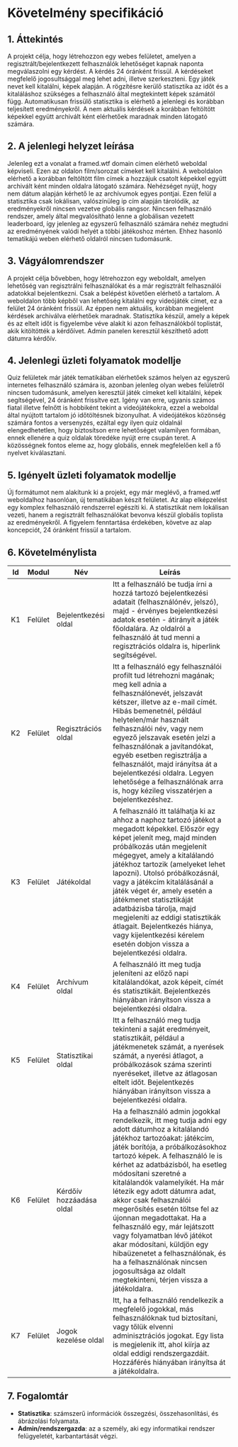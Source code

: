 # Követelmény specifikáció

## 1. Áttekintés
A projekt célja, hogy létrehozzon egy webes felületet, amelyen a regisztrált/bejelentkezett felhasználók lehetőséget kapnak naponta megválaszolni egy kérdést. A kérdés 24 óránként frissül. A kérdéseket megfelelő jogosultsággal meg lehet adni, illetve szerkeszteni. Egy játék nevet kell kitalálni, képek alapján. A rögzítésre kerülő statisztika az időt és a kitaláláshoz szükséges a felhasználó által megtekintett képek számától függ. Automatikusan frissülő statisztika is elérhető a jelenlegi és korábban teljesített eredményekről. A nem aktuális kérdések a korábban feltöltött képekkel együtt archivált ként elérhetőek maradnak minden látogató számára. 
## 2. A jelenlegi helyzet leírása
Jelenleg ezt a vonalat a framed.wtf domain címen elérhető weboldal képviseli. Ezen az oldalon film/sorozat címeket kell kitalálni. A weboldalon elérhető a korábban feltöltött film címek a hozzájuk csatolt képekkel együtt archivált ként minden oldalra látogató számára. Nehézséget nyújt, hogy nem dátum alapján kérhető le az archívumok egyes pontjai. Ezen felül a statisztika csak lokálisan, valószínüleg ip cím alapján tárolódik, az eredményekről nincsen vezetve globális rangsor. Nincsen felhasználó rendszer, amely által megvalósítható lenne a globálisan vezetett leaderboard, így jelenleg az egyszerű felhasználó számára nehéz megtudni az eredményének valódi helyét a többi játékoshoz mérten. Ehhez hasonló tematikájú weben elérhető oldalról nincsen tudomásunk.
## 3. Vágyálomrendszer
A projekt célja bővebben, hogy létrehozzon egy weboldalt, amelyen lehetőség van regisztrálni felhasználókat és a már regisztrált felhasználói adatokkal bejelentkezni. Csak a belépést követően elérhető a tartalom. A weboldalon több képből van lehetőség kitalálni egy videójáték címet, ez a felület 24 óránként frissül. Az éppen nem aktuális, korábban megjelent kérdések archiválva elérhetőek maradnak. Statisztika készül, amely a képek és az eltelt időt is figyelembe véve alakít ki azon felhasználókból toplistát, akik kitöltötték a kérdőívet. Admin panelen keresztül készíthető adott dátumra kérdőív.
## 4. Jelenlegi üzleti folyamatok modellje
Quiz felületek már játék tematikában elérhetőek számos helyen az egyszerű internetes felhasználó számára is, azonban jelenleg olyan webes felületről nincsen tudomásunk, amelyen keresztül játék címeket kell kitalálni, képek segítségével, 24 óránként frissítve ezt. Igény van erre, ugyanis számos fiatal illetve felnőtt is hobbiként tekint a videójátékokra, ezzel a weboldal által nyújtott tartalom jó időtöltésnek bizonyulhat. A videójátékos közönség számára fontos a versenyzés, ezáltal egy ilyen quiz oldalnál elengedhetetlen, hogy biztosítson erre lehetőséget valamilyen formában, ennek ellenére a quiz oldalak töredéke nyújt erre csupán teret. A közösségnek fontos eleme az, hogy globális, ennek megfelelően kell a fő nyelvet kiválasztani. 
## 5. Igényelt üzleti folyamatok modellje
Új formátumot nem alakítunk ki a projekt, egy már meglévő, a framed.wtf weboldalhoz hasonlóan, új tematikában készít felületet. Az alap elképzelést egy komplex felhasználó rendszerrel egészíti ki. A statisztikát nem lokálisan vezeti, hanem a regisztrált felhasználókat bevonva készül globális toplista az eredményekről. A figyelem fenntartása érdekében, követve az alap koncepciót, 24 óránként frissül a tartalom.
## 6. Követelménylista

| Id | Modul | Név | Leírás |
| :---: | --- | --- | --- |
| K1 | Felület | Bejelentkezési oldal | Itt a felhasználó be tudja írni a hozzá tartozó bejelentkezési adatait (felhasználónév, jelszó), majd - érvényes bejelentkezési adatok esetén - átirányít a játék főoldalára. Az oldalról a felhasználó át tud menni a regisztrációs oldalra is, hiperlink segítségével. |
| K2 | Felület | Regisztrációs oldal | Itt a felhasználó egy felhasználói profilt tud létrehozni magának; meg kell adnia a felhasználónevét, jelszavát kétszer, illetve az e-mail címét. Hibás bemenetnél, például helytelen/már használt felhasználói név, vagy nem egyező jelszavak esetén jelzi a felhasználónak a javítandókat, egyéb esetben regisztrálja a felhasználót, majd irányítsa át a bejelentkezési oldalra. Legyen lehetősége a felhasználónak arra is, hogy kézileg visszatérjen a bejelentkezéshez. |
| K3 | Felület | Játékoldal | A felhasználó itt találhatja ki az ahhoz a naphoz tartozó játékot a megadott képekkel. Először egy képet jelenít meg, majd minden próbálkozás után megjelenít mégegyet, amely a kitalálandó játékhoz tartozik (amelyeket lehet lapozni). Utolsó próbálkozásnál, vagy a játékcím kitalálásánál a játék véget ér, amely esetén a játékmenet statisztikáját adatbázisba tárolja, majd megjeleníti az eddigi statisztikák átlagait. Bejelentkezés hiánya, vagy kijelentkezési kérelem esetén dobjon vissza a bejelentkezési oldalra. |
| K4 | Felület | Archívum oldal | A felhasználó itt meg tudja jeleníteni az előző napi kitalálandókat, azok képeit, címét és statisztikáit. Bejelentkezés hiányában irányítson vissza a bejelentkezési oldalra. |
| K5 | Felület | Statisztikai oldal | Itt a felhasználó meg tudja tekinteni a saját eredményeit, statisztikáit, például a játékmenetek számát, a nyerések számát, a nyerési átlagot, a próbálkozások száma szerinti nyeréseket, illetve az átlagosan eltelt időt. Bejelentkezés hiányában irányítson vissza a bejelentkezési oldalra. |
| K6 | Felület | Kérdőív hozzáadása oldal | Ha a felhasználó admin jogokkal rendelkezik, itt meg tudja adni egy adott dátumhoz a kitalálandó játékhoz tartozóakat: játékcím, játék borítója, a próbálkozásokhoz tartozó képek. A felhasználó le is kérhet az adatbázisból, ha esetleg módosítani szeretné a kitalálandók valamelyikét. Ha már létezik egy adott dátumra adat, akkor csak felhasználói megerősítés esetén töltse fel az újonnan megadottakat. Ha a felhasználó egy, már lejátszott vagy folyamatban lévő játékot akar módosítani, küldjön egy hibaüzenetet a felhasználónak, és ha a felhasználónak nincsen jogosultsága az oldalt megtekinteni, térjen vissza a játékoldalra. |
| K7 | Felület | Jogok kezelése oldal | Itt, ha a felhasználó rendelkezik a megfelelő jogokkal, más felhasználóknak tud biztosítani, vagy tőlük elvenni adminisztrációs jogokat. Egy lista is megjelenik itt, ahol kiírja az oldal eddigi rendszergazdáit. Hozzáférés hiányában irányítsa át a játékoldalra. |

## 7. Fogalomtár
- **Statisztika**: számszerű információk összegzési, összehasonlítási, és ábrázolási folyamata.
- **Admin/rendszergazda**: az a személy, aki egy informatikai rendszer felügyeletét, karbantartását végzi.
